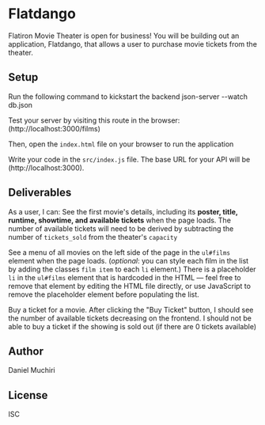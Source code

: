 # Flatdango
Flatiron Movie Theater is open for business! You will be building out an
application, Flatdango, that allows a user to purchase movie tickets from the
theater.
## Setup
Run the following command to kickstart the backend
json-server --watch db.json

Test your server by visiting this route in the browser:
(http://localhost:3000/films)

Then, open the `index.html` file on your browser to run the application

Write your code in the `src/index.js` file. The base URL for your API will be
(http://localhost:3000).

## Deliverables

As a user, I can:
See the first movie's details, including its **poster, title, runtime,
   showtime, and available tickets** when the page loads. The number of
   available tickets will need to be derived by subtracting the number of
   `tickets_sold` from the theater's `capacity`

See a menu of all movies on the left side of the page in the `ul#films`
   element when the page loads. (_optional_: you can style each film in the list
   by adding the classes `film item` to each `li` element.) There is a
   placeholder `li` in the `ul#films` element that is hardcoded in the HTML —
   feel free to remove that element by editing the HTML file directly, or use
   JavaScript to remove the placeholder element before populating the list.

Buy a ticket for a movie. After clicking the "Buy Ticket" button, I should
   see the number of available tickets decreasing on the frontend. I should not
   be able to buy a ticket if the showing is sold out (if there are 0 tickets
   available)

## Author
Daniel Muchiri

## License
ISC